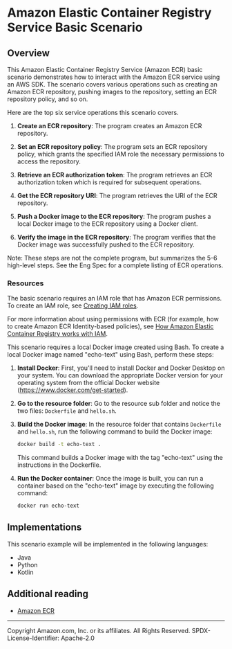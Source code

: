 # Amazon Elastic Container Registry Service Basic Scenario

## Overview

 This Amazon Elastic Container Registry Service (Amazon ECR) basic scenario demonstrates how to interact with the Amazon ECR service using an AWS SDK.  The scenario covers various operations such as creating an Amazon ECR repository, pushing images to the repository, setting an ECR repository policy, and so on.

 Here are the top six service operations this scenario covers.

1. **Create an ECR repository**: The program creates an Amazon ECR repository.

2. **Set an ECR repository policy**: The program sets an ECR repository policy, which grants the specified IAM role the necessary permissions to access the repository.

3. **Retrieve an ECR authorization token**: The program retrieves an ECR authorization token which is required for subsequent operations.

4. **Get the ECR repository URI**: The program retrieves the URI of the ECR repository.

5. **Push a Docker image to the ECR repository**: The program pushes a local Docker image to the ECR repository using a Docker client.

6. **Verify the image in the ECR repository**: The program verifies that the Docker image was successfully pushed to the ECR repository.

Note: These steps are not the complete program, but summarizes the 5-6 high-level steps. See the Eng Spec for a complete listing of ECR operations.

### Resources

The basic scenario requires an IAM role that has Amazon ECR permissions. To create an IAM role, see [Creating IAM roles](https://docs.aws.amazon.com/IAM/latest/UserGuide/id_roles_create.html).

For more information about using permissions with ECR (for example, how to create Amazon ECR Identity-based policies), see [How Amazon Elastic Container Registry works with IAM](https://docs.aws.amazon.com/AmazonECR/latest/userguide/security_iam_service-with-iam.html).

This scenario requires a local Docker image created using Bash. To create a local Docker image named "echo-text" using Bash, perform these steps:

1. **Install Docker**: First, you'll need to install Docker and Docker Desktop on your system. You can download the appropriate Docker version for your operating system from the official Docker website (https://www.docker.com/get-started).

2. **Go to the resource folder**: Go to the resource sub folder and notice the two files: `Dockerfile` and `hello.sh`.

3. **Build the Docker image**: In the resource folder that contains `Dockerfile` and `hello.sh`, run the following command to build the Docker image:

   ```bash
   docker build -t echo-text .
   ```

   This command builds a Docker image with the tag "echo-text" using the instructions in the Dockerfile.

4. **Run the Docker container**: Once the image is built, you can run a container based on the "echo-text" image by executing the following command:

   ```bash
   docker run echo-text
   ```


## Implementations

This scenario example will be implemented in the following languages:

- Java
- Python
- Kotlin

## Additional reading

- [Amazon ECR](https://docs.aws.amazon.com/AmazonECR/latest/userguide/what-is-ecr.html)

---

Copyright Amazon.com, Inc. or its affiliates. All Rights Reserved. SPDX-License-Identifier: Apache-2.0
